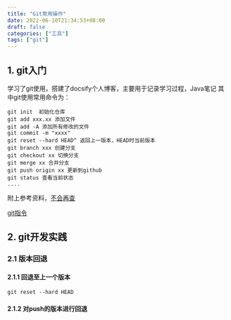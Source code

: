 ```yaml
---
title: "Git常用操作"
date: 2022-06-10T21:34:53+08:00
draft: false
categories: ["工具"]
tags: ["git"]
---
```


## 1. git入门
学习了git使用，搭建了docsify个人博客，主要用于记录学习过程，Java笔记
其中git使用常用命令为：

```
git init  初始化仓库 
git add xxx.xx 添加文件
git add -A 添加所有修改的文件
git commit -m "xxxx"
git reset --hard HEAD^ 返回上一版本，HEAD时当前版本 
git branch xxx 创建分支
git checkout xx 切换分支
git merge xx 合并分支
git push origin xx 更新到github
git status 查看当前状态
....
```
附上参考资料，[不会再查](https://mp.weixin.qq.com/s/swnwBiuyVmhs5iPqv3H6BQ)

[git指令](https://mp.weixin.qq.com/s/HLEifr_cuDlZpc2pxTN-PA)

## 2. git开发实践
### 2.1 版本回退
####  2.1.1 回退至上一个版本

```shell
git reset --hard HEAD
```

####  2.1.2 对push的版本进行回退

